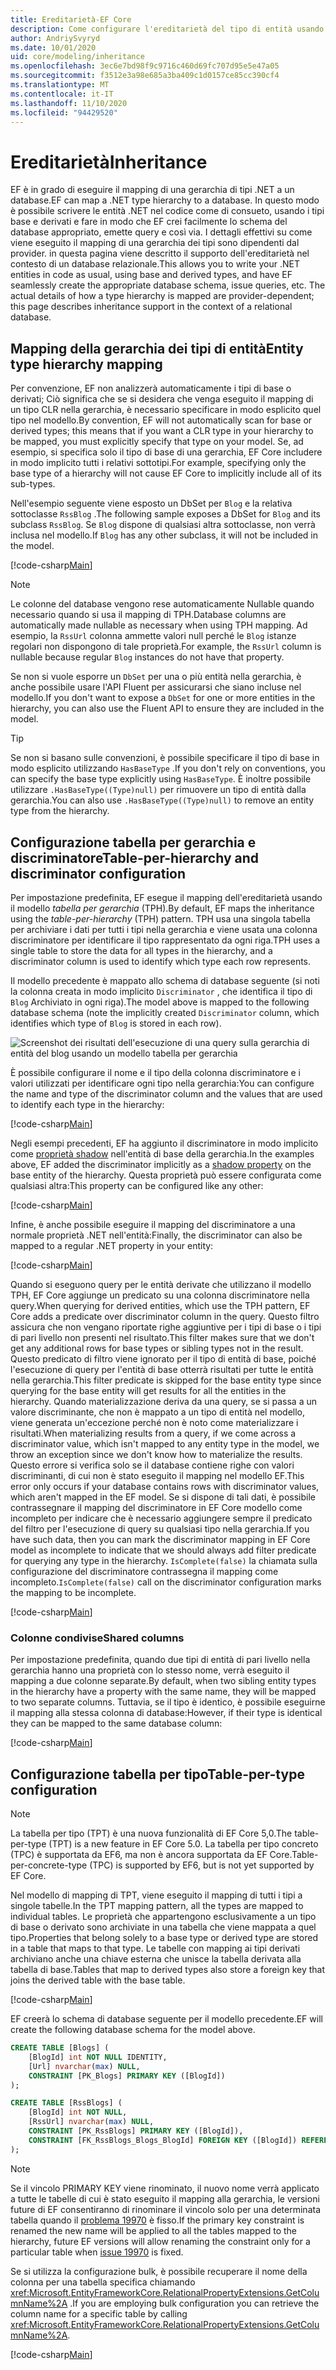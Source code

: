 ```yaml
---
title: Ereditarietà-EF Core
description: Come configurare l'ereditarietà del tipo di entità usando Entity Framework Core
author: AndriySvyryd
ms.date: 10/01/2020
uid: core/modeling/inheritance
ms.openlocfilehash: 3ec6e7bd98f9c9716c460d69fc707d95e5e47a05
ms.sourcegitcommit: f3512e3a98e685a3ba409c1d0157ce85cc390cf4
ms.translationtype: MT
ms.contentlocale: it-IT
ms.lasthandoff: 11/10/2020
ms.locfileid: "94429520"
---
```

# <a name="inheritance"></a><span data-ttu-id="f22c8-103">Ereditarietà</span><span class="sxs-lookup"><span data-stu-id="f22c8-103">Inheritance</span></span>

<span data-ttu-id="f22c8-104">EF è in grado di eseguire il mapping di una gerarchia di tipi .NET a un database.</span><span class="sxs-lookup"><span data-stu-id="f22c8-104">EF can map a .NET type hierarchy to a database.</span></span> <span data-ttu-id="f22c8-105">In questo modo è possibile scrivere le entità .NET nel codice come di consueto, usando i tipi base e derivati e fare in modo che EF crei facilmente lo schema del database appropriato, emette query e così via. I dettagli effettivi su come viene eseguito il mapping di una gerarchia dei tipi sono dipendenti dal provider. in questa pagina viene descritto il supporto dell'ereditarietà nel contesto di un database relazionale.</span><span class="sxs-lookup"><span data-stu-id="f22c8-105">This allows you to write your .NET entities in code as usual, using base and derived types, and have EF seamlessly create the appropriate database schema, issue queries, etc. The actual details of how a type hierarchy is mapped are provider-dependent; this page describes inheritance support in the context of a relational database.</span></span>

## <a name="entity-type-hierarchy-mapping"></a><span data-ttu-id="f22c8-106">Mapping della gerarchia dei tipi di entità</span><span class="sxs-lookup"><span data-stu-id="f22c8-106">Entity type hierarchy mapping</span></span>

<span data-ttu-id="f22c8-107">Per convenzione, EF non analizzerà automaticamente i tipi di base o derivati; Ciò significa che se si desidera che venga eseguito il mapping di un tipo CLR nella gerarchia, è necessario specificare in modo esplicito quel tipo nel modello.</span><span class="sxs-lookup"><span data-stu-id="f22c8-107">By convention, EF will not automatically scan for base or derived types; this means that if you want a CLR type in your hierarchy to be mapped, you must explicitly specify that type on your model.</span></span> <span data-ttu-id="f22c8-108">Se, ad esempio, si specifica solo il tipo di base di una gerarchia, EF Core includere in modo implicito tutti i relativi sottotipi.</span><span class="sxs-lookup"><span data-stu-id="f22c8-108">For example, specifying only the base type of a hierarchy will not cause EF Core to implicitly include all of its sub-types.</span></span>

<span data-ttu-id="f22c8-109">Nell'esempio seguente viene esposto un DbSet per `Blog` e la relativa sottoclasse `RssBlog` .</span><span class="sxs-lookup"><span data-stu-id="f22c8-109">The following sample exposes a DbSet for `Blog` and its subclass `RssBlog`.</span></span> <span data-ttu-id="f22c8-110">Se `Blog` dispone di qualsiasi altra sottoclasse, non verrà inclusa nel modello.</span><span class="sxs-lookup"><span data-stu-id="f22c8-110">If `Blog` has any other subclass, it will not be included in the model.</span></span>

[!code-csharp[Main](../../../samples/core/Modeling/Conventions/InheritanceDbSets.cs?name=InheritanceDbSets&highlight=3-4)]

> [!NOTE]
> <span data-ttu-id="f22c8-111">Le colonne del database vengono rese automaticamente Nullable quando necessario quando si usa il mapping di TPH.</span><span class="sxs-lookup"><span data-stu-id="f22c8-111">Database columns are automatically made nullable as necessary when using TPH mapping.</span></span> <span data-ttu-id="f22c8-112">Ad esempio, la `RssUrl` colonna ammette valori null perché le `Blog` istanze regolari non dispongono di tale proprietà.</span><span class="sxs-lookup"><span data-stu-id="f22c8-112">For example, the `RssUrl` column is nullable because regular `Blog` instances do not have that property.</span></span>

<span data-ttu-id="f22c8-113">Se non si vuole esporre un `DbSet` per una o più entità nella gerarchia, è anche possibile usare l'API Fluent per assicurarsi che siano incluse nel modello.</span><span class="sxs-lookup"><span data-stu-id="f22c8-113">If you don't want to expose a `DbSet` for one or more entities in the hierarchy, you can also use the Fluent API to ensure they are included in the model.</span></span>

> [!TIP]
> <span data-ttu-id="f22c8-114">Se non si basano sulle convenzioni, è possibile specificare il tipo di base in modo esplicito utilizzando `HasBaseType` .</span><span class="sxs-lookup"><span data-stu-id="f22c8-114">If you don't rely on conventions, you can specify the base type explicitly using `HasBaseType`.</span></span> <span data-ttu-id="f22c8-115">È inoltre possibile utilizzare `.HasBaseType((Type)null)` per rimuovere un tipo di entità dalla gerarchia.</span><span class="sxs-lookup"><span data-stu-id="f22c8-115">You can also use `.HasBaseType((Type)null)` to remove an entity type from the hierarchy.</span></span>

## <a name="table-per-hierarchy-and-discriminator-configuration"></a><span data-ttu-id="f22c8-116">Configurazione tabella per gerarchia e discriminatore</span><span class="sxs-lookup"><span data-stu-id="f22c8-116">Table-per-hierarchy and discriminator configuration</span></span>

<span data-ttu-id="f22c8-117">Per impostazione predefinita, EF esegue il mapping dell'ereditarietà usando il modello *tabella per gerarchia* (TPH).</span><span class="sxs-lookup"><span data-stu-id="f22c8-117">By default, EF maps the inheritance using the *table-per-hierarchy* (TPH) pattern.</span></span> <span data-ttu-id="f22c8-118">TPH usa una singola tabella per archiviare i dati per tutti i tipi nella gerarchia e viene usata una colonna discriminatore per identificare il tipo rappresentato da ogni riga.</span><span class="sxs-lookup"><span data-stu-id="f22c8-118">TPH uses a single table to store the data for all types in the hierarchy, and a discriminator column is used to identify which type each row represents.</span></span>

<span data-ttu-id="f22c8-119">Il modello precedente è mappato allo schema di database seguente (si noti la colonna creata in modo implicito `Discriminator` , che identifica il tipo di `Blog` Archiviato in ogni riga).</span><span class="sxs-lookup"><span data-stu-id="f22c8-119">The model above is mapped to the following database schema (note the implicitly created `Discriminator` column, which identifies which type of `Blog` is stored in each row).</span></span>

![Screenshot dei risultati dell'esecuzione di una query sulla gerarchia di entità del blog usando un modello tabella per gerarchia](_static/inheritance-tph-data.png)

<span data-ttu-id="f22c8-121">È possibile configurare il nome e il tipo della colonna discriminatore e i valori utilizzati per identificare ogni tipo nella gerarchia:</span><span class="sxs-lookup"><span data-stu-id="f22c8-121">You can configure the name and type of the discriminator column and the values that are used to identify each type in the hierarchy:</span></span>

[!code-csharp[Main](../../../samples/core/Modeling/FluentAPI/DiscriminatorConfiguration.cs?name=DiscriminatorConfiguration&highlight=4-6)]

<span data-ttu-id="f22c8-122">Negli esempi precedenti, EF ha aggiunto il discriminatore in modo implicito come [proprietà shadow](xref:core/modeling/shadow-properties) nell'entità di base della gerarchia.</span><span class="sxs-lookup"><span data-stu-id="f22c8-122">In the examples above, EF added the discriminator implicitly as a [shadow property](xref:core/modeling/shadow-properties) on the base entity of the hierarchy.</span></span> <span data-ttu-id="f22c8-123">Questa proprietà può essere configurata come qualsiasi altra:</span><span class="sxs-lookup"><span data-stu-id="f22c8-123">This property can be configured like any other:</span></span>

[!code-csharp[Main](../../../samples/core/Modeling/FluentAPI/DiscriminatorPropertyConfiguration.cs?name=DiscriminatorPropertyConfiguration&highlight=4-5)]

<span data-ttu-id="f22c8-124">Infine, è anche possibile eseguire il mapping del discriminatore a una normale proprietà .NET nell'entità:</span><span class="sxs-lookup"><span data-stu-id="f22c8-124">Finally, the discriminator can also be mapped to a regular .NET property in your entity:</span></span>

[!code-csharp[Main](../../../samples/core/Modeling/FluentAPI/NonShadowDiscriminator.cs?name=NonShadowDiscriminator&highlight=4)]

<span data-ttu-id="f22c8-125">Quando si eseguono query per le entità derivate che utilizzano il modello TPH, EF Core aggiunge un predicato su una colonna discriminatore nella query.</span><span class="sxs-lookup"><span data-stu-id="f22c8-125">When querying for derived entities, which use the TPH pattern, EF Core adds a predicate over discriminator column in the query.</span></span> <span data-ttu-id="f22c8-126">Questo filtro assicura che non vengano riportate righe aggiuntive per i tipi di base o i tipi di pari livello non presenti nel risultato.</span><span class="sxs-lookup"><span data-stu-id="f22c8-126">This filter makes sure that we don't get any additional rows for base types or sibling types not in the result.</span></span> <span data-ttu-id="f22c8-127">Questo predicato di filtro viene ignorato per il tipo di entità di base, poiché l'esecuzione di query per l'entità di base otterrà risultati per tutte le entità nella gerarchia.</span><span class="sxs-lookup"><span data-stu-id="f22c8-127">This filter predicate is skipped for the base entity type since querying for the base entity will get results for all the entities in the hierarchy.</span></span> <span data-ttu-id="f22c8-128">Quando materializzazione deriva da una query, se si passa a un valore discriminante, che non è mappato a un tipo di entità nel modello, viene generata un'eccezione perché non è noto come materializzare i risultati.</span><span class="sxs-lookup"><span data-stu-id="f22c8-128">When materializing results from a query, if we come across a discriminator value, which isn't mapped to any entity type in the model, we throw an exception since we don't know how to materialize the results.</span></span> <span data-ttu-id="f22c8-129">Questo errore si verifica solo se il database contiene righe con valori discriminanti, di cui non è stato eseguito il mapping nel modello EF.</span><span class="sxs-lookup"><span data-stu-id="f22c8-129">This error only occurs if your database contains rows with discriminator values, which aren't mapped in the EF model.</span></span> <span data-ttu-id="f22c8-130">Se si dispone di tali dati, è possibile contrassegnare il mapping del discriminatore in EF Core modello come incompleto per indicare che è necessario aggiungere sempre il predicato del filtro per l'esecuzione di query su qualsiasi tipo nella gerarchia.</span><span class="sxs-lookup"><span data-stu-id="f22c8-130">If you have such data, then you can mark the discriminator mapping in EF Core model as incomplete to indicate that we should always add filter predicate for querying any type in the hierarchy.</span></span> <span data-ttu-id="f22c8-131">`IsComplete(false)` la chiamata sulla configurazione del discriminatore contrassegna il mapping come incompleto.</span><span class="sxs-lookup"><span data-stu-id="f22c8-131">`IsComplete(false)` call on the discriminator configuration marks the mapping to be incomplete.</span></span>

[!code-csharp[Main](../../../samples/core/Modeling/FluentAPI/DiscriminatorMappingIncomplete.cs?name=DiscriminatorMappingIncomplete&highlight=5)]

### <a name="shared-columns"></a><span data-ttu-id="f22c8-132">Colonne condivise</span><span class="sxs-lookup"><span data-stu-id="f22c8-132">Shared columns</span></span>

<span data-ttu-id="f22c8-133">Per impostazione predefinita, quando due tipi di entità di pari livello nella gerarchia hanno una proprietà con lo stesso nome, verrà eseguito il mapping a due colonne separate.</span><span class="sxs-lookup"><span data-stu-id="f22c8-133">By default, when two sibling entity types in the hierarchy have a property with the same name, they will be mapped to two separate columns.</span></span> <span data-ttu-id="f22c8-134">Tuttavia, se il tipo è identico, è possibile eseguirne il mapping alla stessa colonna di database:</span><span class="sxs-lookup"><span data-stu-id="f22c8-134">However, if their type is identical they can be mapped to the same database column:</span></span>

[!code-csharp[Main](../../../samples/core/Modeling/FluentAPI/SharedTPHColumns.cs?name=SharedTPHColumns&highlight=9,13)]

## <a name="table-per-type-configuration"></a><span data-ttu-id="f22c8-135">Configurazione tabella per tipo</span><span class="sxs-lookup"><span data-stu-id="f22c8-135">Table-per-type configuration</span></span>

> [!NOTE]
> <span data-ttu-id="f22c8-136">La tabella per tipo (TPT) è una nuova funzionalità di EF Core 5,0.</span><span class="sxs-lookup"><span data-stu-id="f22c8-136">The table-per-type (TPT) is a new feature in EF Core 5.0.</span></span> <span data-ttu-id="f22c8-137">La tabella per tipo concreto (TPC) è supportata da EF6, ma non è ancora supportata da EF Core.</span><span class="sxs-lookup"><span data-stu-id="f22c8-137">Table-per-concrete-type (TPC) is supported by EF6, but is not yet supported by EF Core.</span></span>

<span data-ttu-id="f22c8-138">Nel modello di mapping di TPT, viene eseguito il mapping di tutti i tipi a singole tabelle.</span><span class="sxs-lookup"><span data-stu-id="f22c8-138">In the TPT mapping pattern, all the types are mapped to individual tables.</span></span> <span data-ttu-id="f22c8-139">Le proprietà che appartengono esclusivamente a un tipo di base o derivato sono archiviate in una tabella che viene mappata a quel tipo.</span><span class="sxs-lookup"><span data-stu-id="f22c8-139">Properties that belong solely to a base type or derived type are stored in a table that maps to that type.</span></span> <span data-ttu-id="f22c8-140">Le tabelle con mapping ai tipi derivati archiviano anche una chiave esterna che unisce la tabella derivata alla tabella di base.</span><span class="sxs-lookup"><span data-stu-id="f22c8-140">Tables that map to derived types also store a foreign key that joins the derived table with the base table.</span></span>

[!code-csharp[Main](../../../samples/core/Modeling/FluentAPI/TPTConfiguration.cs?name=TPTConfiguration)]

<span data-ttu-id="f22c8-141">EF creerà lo schema di database seguente per il modello precedente.</span><span class="sxs-lookup"><span data-stu-id="f22c8-141">EF will create the following database schema for the model above.</span></span>

```sql
CREATE TABLE [Blogs] (
    [BlogId] int NOT NULL IDENTITY,
    [Url] nvarchar(max) NULL,
    CONSTRAINT [PK_Blogs] PRIMARY KEY ([BlogId])
);

CREATE TABLE [RssBlogs] (
    [BlogId] int NOT NULL,
    [RssUrl] nvarchar(max) NULL,
    CONSTRAINT [PK_RssBlogs] PRIMARY KEY ([BlogId]),
    CONSTRAINT [FK_RssBlogs_Blogs_BlogId] FOREIGN KEY ([BlogId]) REFERENCES [Blogs] ([BlogId]) ON DELETE NO ACTION
);
```

> [!NOTE]
> <span data-ttu-id="f22c8-142">Se il vincolo PRIMARY KEY viene rinominato, il nuovo nome verrà applicato a tutte le tabelle di cui è stato eseguito il mapping alla gerarchia, le versioni future di EF consentiranno di rinominare il vincolo solo per una determinata tabella quando il [problema 19970](https://github.com/dotnet/efcore/issues/19970) è fisso.</span><span class="sxs-lookup"><span data-stu-id="f22c8-142">If the primary key constraint is renamed the new name will be applied to all the tables mapped to the hierarchy, future EF versions will allow renaming the constraint only for a particular table when [issue 19970](https://github.com/dotnet/efcore/issues/19970) is fixed.</span></span>

<span data-ttu-id="f22c8-143">Se si utilizza la configurazione bulk, è possibile recuperare il nome della colonna per una tabella specifica chiamando <xref:Microsoft.EntityFrameworkCore.RelationalPropertyExtensions.GetColumnName%2A> .</span><span class="sxs-lookup"><span data-stu-id="f22c8-143">If you are employing bulk configuration you can retrieve the column name for a specific table by calling <xref:Microsoft.EntityFrameworkCore.RelationalPropertyExtensions.GetColumnName%2A>.</span></span>

[!code-csharp[Main](../../../samples/core/Modeling/FluentAPI/TPTConfiguration.cs?name=Metadata&highlight=10)]
